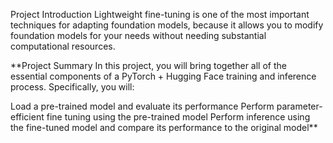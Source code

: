 Project Introduction
Lightweight fine-tuning is one of the most important techniques for adapting foundation models, because it allows you to modify foundation models for your needs without needing substantial computational resources.

**Project Summary
In this project, you will bring together all of the essential components of a PyTorch + Hugging Face training and inference process. Specifically, you will:

Load a pre-trained model and evaluate its performance
Perform parameter-efficient fine tuning using the pre-trained model
Perform inference using the fine-tuned model and compare its performance to the original model**
